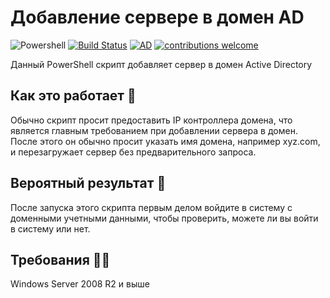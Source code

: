 # Добавление сервере в домен AD 
![Powershell](https://www.leixue.com/uploads/2020/04/PowerShell.jpg)
[![Build Status](https://travis-ci.org/joemccann/dillinger.svg?branch=master)](https://github.com/serehpst/AddingToDomain)
[![AD](https://img.shields.io/badge/code%20style-goodparts-brightgreen.svg?style=flat)](https://github.com/dwyl/goodparts "AD")
[![contributions welcome](https://img.shields.io/badge/contributions-welcome-brightgreen.svg?style=flat)](https://github.com/serehpst/AddingToDomain/issues)

Данный PоwerShell скрипт добавляет сервер в домен Active Directory
## Как это работает 🤔
Обычно скрипт просит предоставить IP контроллера домена, что является главным требованием при добавлении сервера в домен. После этого он обычно просит указать имя домена, например xyz.com, и перезагружает сервер без предварительного запроса.
## Вероятный результат 👀
После запуска этого скрипта первым делом войдите в систему с доменными учетными данными, чтобы проверить, можете ли вы войти в систему или нет.
## Требования 🐱‍💻
Windows Server 2008 R2 и выше